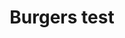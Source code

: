 ---
title: "Burgers test"
price: "$16.00"
category: "Burgers"
img: "src/images/menu/burrito.jpg"
desc: "Tender seared steak full of flavor with grilled peppers and onions"
---